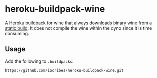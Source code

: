 # heroku-buildpack-wine

A Heroku buildpack for wine that always downloads binary wine from a [static build](https://github.com/iScribes/heroku-buildpack-wine/releases/download/1.6/wine1.6.tar.gz). It does not compile the wine within the dyno since it is time consuming.

## Usage
Add the following to `.buildpacks`:

```
https://github.com/iScribes/heroku-buildpack-wine.git
```
